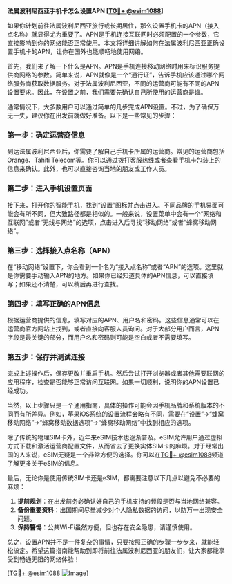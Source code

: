 **法属波利尼西亚手机卡怎么设置APN [[TG💪+ @esim1088](https://t.me/s/esim1088)]**

如果你计划前往法属波利尼西亚旅行或长期居住，那么设置手机卡的APN（接入点名称）就显得尤为重要了。APN是手机连接互联网时必须配置的一个参数，它直接影响到你的网络能否正常使用。本文将详细讲解如何在法属波利尼西亚正确设置手机卡的APN，让你在国外也能顺畅地使用网络。

首先，我们来了解一下什么是APN。APN是手机连接移动网络时用来标识服务提供商网络的参数。简单来说，APN就像是一个“通行证”，告诉手机应该通过哪个网络服务商获取数据服务。对于法属波利尼西亚，不同的运营商可能有不同的APN设置要求。因此，在设置之前，我们需要先确认自己所使用的运营商是谁。

通常情况下，大多数用户可以通过简单的几步完成APN设置。不过，为了确保万无一失，建议你在出发前就做好准备。以下是一些常见的步骤：

### 第一步：确定运营商信息

到达法属波利尼西亚后，你需要了解自己手机卡所属的运营商。常见的运营商包括Orange、Tahiti Telecom等。你可以通过拨打客服热线或者查看手机卡包装上的信息来确认。此外，也可以直接咨询当地的朋友或工作人员。

### 第二步：进入手机设置页面

接下来，打开你的智能手机，找到“设置”图标并点击进入。不同品牌的手机界面可能会有所不同，但大致路径都是相似的。一般来说，设置菜单中会有一个“网络和互联网”或者“无线与网络”的选项，点击进入后寻找“移动网络”或者“蜂窝移动网络”。

### 第三步：选择接入点名称（APN）

在“移动网络”设置下，你会看到一个名为“接入点名称”或者“APN”的选项。这里就是你需要手动输入APN的地方。如果你已经知道具体的APN信息，可以直接填写；如果还不清楚，可以稍后再进行查找。

### 第四步：填写正确的APN信息

根据运营商提供的信息，填写对应的APN、用户名和密码。这些信息通常可以在运营商官方网站上找到，或者直接向客服人员询问。对于大部分用户而言，APN字段是最关键的部分，而用户名和密码则可能是空白或者不需要填写。

### 第五步：保存并测试连接

完成上述操作后，保存更改并重启手机。然后尝试打开浏览器或者其他需要联网的应用程序，检查是否能够正常访问互联网。如果一切顺利，说明你的APN设置已经成功。

当然，以上步骤只是一个通用指南，具体的操作可能会因手机品牌和系统版本的不同而有所差异。例如，苹果iOS系统的设置流程会略有不同，需要在“设置”->“蜂窝移动网络”->“蜂窝移动数据选项”->“蜂窝移动网络”中找到相应的选项。

除了传统的物理SIM卡外，近年来eSIM技术也逐渐普及。eSIM允许用户通过虚拟方式下载和激活运营商配置文件，从而省去了更换实体SIM卡的麻烦。对于经常出国的人来说，eSIM无疑是一个非常方便的选择。你可以在[TG💪+ @esim1088](https://t.me/s/esim1088)频道了解更多关于eSIM的信息。

最后，无论你是使用传统SIM卡还是eSIM，都需要注意以下几点以避免不必要的麻烦：

1. **提前规划**：在出发前务必确认好自己的手机支持的频段是否与当地网络兼容。
2. **备份重要资料**：出国期间尽量减少对个人隐私数据的访问，以防万一出现安全问题。
3. **保持警惕**：公共Wi-Fi虽然方便，但也存在安全隐患，请谨慎使用。

总之，设置APN并不是一件复杂的事情，只要按照正确的步骤一步步来，就能轻松搞定。希望这篇指南能帮助到即将前往法属波利尼西亚的朋友们，让大家都能享受到畅通无阻的网络体验！

[[TG💪+ @esim1088](https://t.me/s/esim1088) ![Image](https://i.postimg.cc/4NQfJmqS/Snipaste-2025-05-13-00-14-12.png)]